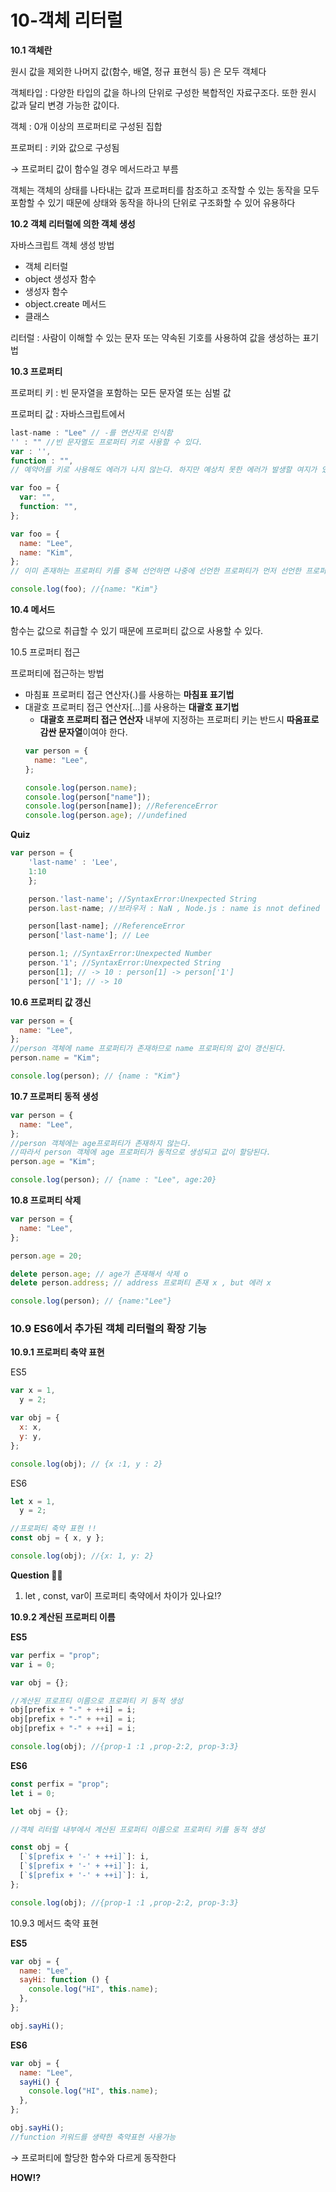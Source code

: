 # 10-객체 리터럴

**10.1 객체란**

원시 값을 제외한 나머지 값(함수, 배열, 정규 표현식 등) 은 모두 객체다

객체타입 : 다양한 타입의 값을 하나의 단위로 구성한 복합적인 자료구조다. 또한 원시 값과 달리 변경 가능한 값이다.

객체 : 0개 이상의 프로퍼티로 구성된 집합

프로퍼티 : 키와 값으로 구성됨

→ 프로퍼티 값이 함수일 경우 메서드라고 부름

객체는 객체의 상태를 나타내는 값과 프로퍼티를 참조하고 조작할 수 있는 동작을 모두 포함할 수 있기 때문에 상태와 동작을 하나의 단위로 구조화할 수 있어 유용하다

**10.2 객체 리터럴에 의한 객체 생성**

자바스크립트 객체 생성 방법

- 객체 리터럴
- object 생성자 함수
- 생성자 함수
- object.create 메서드
- 클래스

리터럴 : 사람이 이해할 수 있는 문자 또는 약속된 기호를 사용하여 값을 생성하는 표기법

**10.3 프로퍼티**

프로퍼티 키 : 빈 문자열을 포함하는 모든 문자열 또는 심벌 값

프로퍼티 값 : 자바스크립트에서

```jsx
last-name : "Lee" // -를 연산자로 인식함
'' : "" //빈 문자열도 프로퍼티 키로 사용할 수 있다.
var : '',
function : "",
// 예약어를 키로 사용해도 에러가 나지 않는다. 하지만 예상치 못한 에러가 발생할 여지가 있으므로 권장하지 않는다

```

```jsx
var foo = {
  var: "",
  function: "",
};

var foo = {
  name: "Lee",
  name: "Kim",
};
// 이미 존재하는 프로퍼티 키를 중복 선언하면 나중에 선언한 프로퍼티가 먼저 선언한 프로퍼티를 덮어쓴다.

console.log(foo); //{name: "Kim"}
```

**10.4 메서드**

함수는 값으로 취급할 수 있기 때문에 프로퍼티 값으로 사용할 수 있다.

10.5 프로퍼티 접근

프로퍼티에 접근하는 방법

- 마침표 프로퍼티 접근 연산자(.)를 사용하는 **마침표 표기법**
- 대괄호 프로퍼티 접근 연산자[…]를 사용하는 **대괄호 표기법**
  - **대괄호 프로퍼티 접근 연산자** 내부에 지정하는 프로퍼티 키는 반드시 **따옴표로 감싼 문자열**이여야 한다.
  ```jsx
  var person = {
    name: "Lee",
  };

  console.log(person.name);
  console.log(person["name"]);
  console.log(person[name]); //ReferenceError
  console.log(person.age); //undefined
  ```

**Quiz**

```jsx
var person = {
	'last-name' : 'Lee',
	1:10
	};

	person.'last-name'; //SyntaxError:Unexpected String
	person.last-name; //브라우저 : NaN , Node.js : name is nnot defined

	person[last-name]; //ReferenceError
	person['last-name']; // Lee

	person.1; //SyntaxError:Unexpected Number
	person.'1'; //SyntaxError:Unexpected String
	person[1]; // -> 10 : person[1] -> person['1']
	person['1']; // -> 10
```

**10.6 프로퍼티 값 갱신**

```jsx
var person = {
  name: "Lee",
};
//person 객체에 name 프로퍼티가 존재하므로 name 프로퍼티의 값이 갱신된다.
person.name = "Kim";

console.log(person); // {name : "Kim"}
```

**10.7 프로퍼티 동적 생성**

```jsx
var person = {
  name: "Lee",
};
//person 객체에는 age프로퍼티가 존재하지 않는다.
//따라서 person 객체에 age 프로퍼티가 동적으로 생성되고 값이 할당된다.
person.age = "Kim";

console.log(person); // {name : "Lee", age:20}
```

**10.8 프로퍼티 삭제**

```jsx
var person = {
  name: "Lee",
};

person.age = 20;

delete person.age; // age가 존재해서 삭제 o
delete person.address; // address 프로퍼티 존재 x , but 에러 x

console.log(person); // {name:"Lee"}
```

### 10.9 ES6에서 추가된 객체 리터럴의 확장 기능

**10.9.1 프로퍼티 축약 표현**

ES5

```jsx
var x = 1,
  y = 2;

var obj = {
  x: x,
  y: y,
};

console.log(obj); // {x :1, y : 2}
```

ES6

```jsx
let x = 1,
  y = 2;

//프로퍼티 축약 표현 !!
const obj = { x, y };

console.log(obj); //{x: 1, y: 2}
```

**Question 🙋‍♀️**

1. let , const, var이 프로퍼티 축약에서 차이가 있나요⁉️

**10.9.2 계산된 프로퍼티 이름**

**ES5**

```jsx
var perfix = "prop";
var i = 0;

var obj = {};

//계산된 프로프티 이름으로 프로퍼티 키 동적 생성
obj[prefix + "-" + ++i] = i;
obj[prefix + "-" + ++i] = i;
obj[prefix + "-" + ++i] = i;

console.log(obj); //{prop-1 :1 ,prop-2:2, prop-3:3}
```

**ES6**

```jsx
const perfix = "prop";
let i = 0;

let obj = {};

//객체 리터럴 내부에서 계산된 프로퍼티 이름으로 프로퍼티 키를 동적 생성

const obj = {
  [`$[prefix + '-' + ++i]`]: i,
  [`$[prefix + '-' + ++i]`]: i,
  [`$[prefix + '-' + ++i]`]: i,
};

console.log(obj); //{prop-1 :1 ,prop-2:2, prop-3:3}
```

10.9.3 메서드 축약 표현

**ES5**

```jsx
var obj = {
  name: "Lee",
  sayHi: function () {
    console.log("HI", this.name);
  },
};

obj.sayHi();
```

**ES6**

```jsx
var obj = {
  name: "Lee",
  sayHi() {
    console.log("HI", this.name);
  },
};

obj.sayHi();
//function 키워드를 생략한 축약표현 사용가능
```

→ 프로퍼티에 할당한 함수와 다르게 동작한다

**HOW⁉️**
